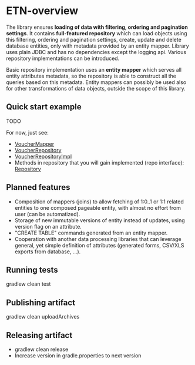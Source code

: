 # ETN-overview

The library ensures **loading of data with filtering, ordering and pagination settings**.
It contains **full-featured repository** which can load objects using this filtering, ordering and pagination settings,
create, update and delete database entities, only with metadata provided by an entity mapper. Library uses plain JDBC and has no dependencies except the logging api.
Various repository implementations can be introduced.

Basic repository implementation uses an **entity mapper** which serves all entity attributes metadata, so the repository is able to construct all the queries
based on this metadata. Entity mappers can possibly be used also for other transformations of data objects, outside the scope of this library.  

## Quick start example

TODO

For now, just see:
 * [VoucherMapper](https://git.etnetera.cz/etn-libs/etn-overview/blob/master/src/test/java/cz/etn/overview/repo/VoucherMapper.java)
 * [VoucherRepository](https://git.etnetera.cz/etn-libs/etn-overview/blob/master/src/test/java/cz/etn/overview/repo/VoucherRepository.java)
 * [VoucherRepositoryImpl](https://git.etnetera.cz/etn-libs/etn-overview/blob/master/src/test/java/cz/etn/overview/repo/VoucherRepositoryImpl.java)
 * Methods in repository that you will gain implemented (repo interface): [Repository](https://git.etnetera.cz/etn-libs/etn-overview/blob/master/src/main/java/cz/etn/overview/repo/Repository.java)

## Planned features
 * Composition of mappers (joins) to allow fetching of 1:0..1 or 1:1 related entities to one composed pageable entity, with almost no effort from user (can be automatized).
 * Storage of new immutable versions of entity instead of updates, using version flag on an attribute.
 * "CREATE TABLE" commands generated from an entity mapper.
 * Cooperation with another data processing libraries that can leverage general, yet simple definition of attributes (generated forms, CSV/XLS exports from database, ...).

## Running tests

gradlew clean test

## Publishing artifact

gradlew clean uploadArchives

## Releasing artifact

* gradlew clean release
* Increase version in gradle.properties to next version
